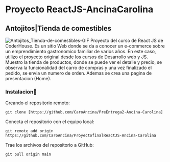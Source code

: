 # Proyecto ReactJS-AncinaCarolina
## **Antojitos|Tienda de comestibles**
![Antojitos_Tienda-de-comestibles-GIF](https://github.com/CaroAncina/PreEntrega2-Ancina-Carolina/assets/136521675/5606be0d-0183-46df-a194-eaf2aed63f53)
Proyecto del curso de React JS de CoderHouse. Es un sitio Web donde se da a conocer un e-commerce sobre un emprendimiento gastronomico familiar de varios años. En este caso, utilizo el proyecto original desde los cursos de Desarrollo web y JS. Muestro la tienda de productos, donde se puede ver el detalle y precio, se observa la funcionalidad del carro de compras y una vez finalizado el pedido, se envia un numero de orden. Ademas se crea una pagina de presentacion (Home).

### **Instalacion**:wrench:


Creando el repositorio remoto:
```
git clone [https://github.com/CaroAncina/PreEntrega2-Ancina-Carolina]
```


Conecta el repositorio con el equipo local:
```
git remote add origin https://github.com/CaroAncina/ProyectofinalReactJS-Ancina-Carolina
```


Trae los archivos del repositorio a GitHub:
```
git pull origin main
```

